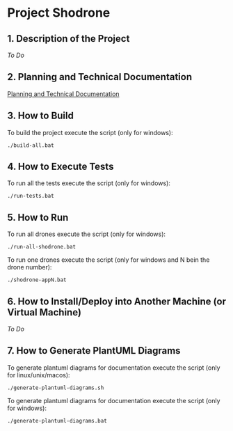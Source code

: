 # Project Shodrone

## 1. Description of the Project

*To Do*

## 2. Planning and Technical Documentation

[Planning and Technical Documentation](docs/readme.md)

## 3. How to Build

To build the project execute the script (only for windows):

    ./build-all.bat

## 4. How to Execute Tests

To run all the tests execute the script (only for windows):

    ./run-tests.bat

## 5. How to Run

To run all drones execute the script (only for windows):

    ./run-all-shodrone.bat

To run one drones execute the script (only for windows and N bein the drone number):

    ./shodrone-appN.bat

## 6. How to Install/Deploy into Another Machine (or Virtual Machine)

*To Do*

## 7. How to Generate PlantUML Diagrams

To generate plantuml diagrams for documentation execute the script (only for linux/unix/macos):

    ./generate-plantuml-diagrams.sh
To generate plantuml diagrams for documentation execute the script (only for windows):

    ./generate-plantuml-diagrams.bat
